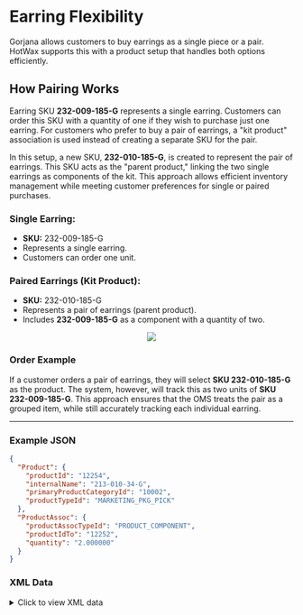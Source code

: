 
# **Earring Flexibility**

Gorjana allows customers to buy earrings as a single piece or a pair. HotWax supports this with a product setup that handles both options efficiently.

## **How Pairing Works**

Earring SKU **232-009-185-G** represents a single earring. Customers can order this SKU with a quantity of one if they wish to purchase just one earring. For customers who prefer to buy a pair of earrings, a "kit product" association is used instead of creating a separate SKU for the pair.

In this setup, a new SKU, **232-010-185-G**, is created to represent the pair of earrings. This SKU acts as the "parent product," linking the two single earrings as components of the kit. This approach allows efficient inventory management while meeting customer preferences for single or paired purchases.

### **Single Earring:**
- **SKU:** 232-009-185-G
- Represents a single earring.
- Customers can order one unit.

### **Paired Earrings (Kit Product):**
- **SKU:** 232-010-185-G
- Represents a pair of earrings (parent product).
- Includes **232-009-185-G** as a component with a quantity of two.


<div align="center">
  <img src="https://github.com/prachi872/oms-documentation-1/blob/2c61ed9a63d1966a5fd33d8c89143f5af483e289/gorjana/.gitbook/assets/EarringFlexiblity.jpeg">
</div>

### **Order Example**

If a customer orders a pair of earrings, they will select **SKU 232-010-185-G** as the product. The system, however, will track this as two units of **SKU 232-009-185-G**. This approach ensures that the OMS treats the pair as a grouped item, while still accurately tracking each individual earring.

---

### **Example JSON**
```json
{
  "Product": {
    "productId": "12254",
    "internalName": "213-010-34-G",
    "primaryProductCategoryId": "10002",
    "productTypeId": "MARKETING_PKG_PICK"
  },
  "ProductAssoc": {
    "productAssocTypeId": "PRODUCT_COMPONENT",
    "productIdTo": "12252",
    "quantity": "2.000000"
  }
}
```
### **XML Data**

<details>
<summary>Click to view XML data</summary>

```xml
<entity-engine-xml>
    <!-- Product Details -->
    <Product
        internalName="V_classic-diamond-threaded-flatback-stud-1"
        isVariant="N"
        isVirtual="Y"
        primaryProductCategoryId="10002"
        productId="11327"
        productName="Classic Diamond Flat Back Studs"
        productTypeId="FINISHED_GOOD"
    />

    <!-- Product Association 1 -->
    <ProductAssoc
        productAssocTypeId="PRODUCT_VARIANT"
        fromDate="2024-11-28 00:16:58.431"
        productId="11327"
        productIdTo="11328"
        sequenceNum="1"
    />

    <!-- Product Association 2 -->
    <ProductAssoc
        productAssocTypeId="PRODUCT_VARIANT"
        fromDate="2024-11-28 00:16:58.599"
        productId="11327"
        productIdTo="11329"
        sequenceNum="1"
    />

    <!-- Product Component Association -->
    <ProductAssoc
        productAssocTypeId="PRODUCT_COMPONENT"
        fromDate="2024-11-28 00:46:06.937"
        productId="11328"
        productIdTo="11329"
        quantity="2.000000"
    />
</entity-engine-xml>
